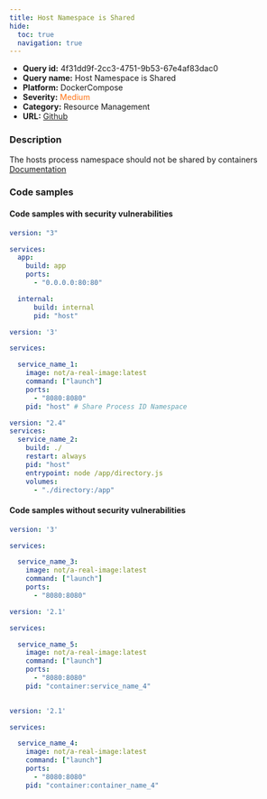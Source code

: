 ```yaml
---
title: Host Namespace is Shared
hide:
  toc: true
  navigation: true
---
```


<style>
  .highlight .hll {
    background-color: #ff171742;
  }
  .md-content {
    max-width: 1100px;
    margin: 0 auto;
  }
</style>

-   **Query id:** 4f31dd9f-2cc3-4751-9b53-67e4af83dac0
-   **Query name:** Host Namespace is Shared
-   **Platform:** DockerCompose
-   **Severity:** <span style="color:#ff7213">Medium</span>
-   **Category:** Resource Management
-   **URL:** [Github](https://github.com/Checkmarx/kics/tree/master/assets/queries/dockerCompose/host_namespace_is_shared)

### Description
The hosts process namespace should not be shared by containers<br>
[Documentation](https://docs.docker.com/compose/compose-file/compose-file-v3/#pid)

### Code samples
#### Code samples with security vulnerabilities
```yaml title="Positive test num. 1 - yaml file" hl_lines="11"
version: "3"

services:
  app:
    build: app
    ports:
      - "0.0.0.0:80:80"

  internal:
      build: internal
      pid: "host"


```
```yaml title="Positive test num. 2 - yaml file" hl_lines="10"
version: '3'

services:

  service_name_1:
    image: not/a-real-image:latest
    command: ["launch"]
    ports:
      - "8080:8080"
    pid: "host" # Share Process ID Namespace

```
```yaml title="Positive test num. 3 - yaml file" hl_lines="6"
version: "2.4"
services:
  service_name_2:
    build: ./
    restart: always
    pid: "host"
    entrypoint: node /app/directory.js
    volumes:
      - "./directory:/app"

```


#### Code samples without security vulnerabilities
```yaml title="Negative test num. 1 - yaml file"
version: '3'

services:

  service_name_3:
    image: not/a-real-image:latest
    command: ["launch"]
    ports:
      - "8080:8080"

```
```yaml title="Negative test num. 2 - yaml file"
version: '2.1'

services:

  service_name_5:
    image: not/a-real-image:latest
    command: ["launch"]
    ports:
      - "8080:8080"
    pid: "container:service_name_4"
    

```
```yaml title="Negative test num. 3 - yaml file"
version: '2.1'

services:

  service_name_4:
    image: not/a-real-image:latest
    command: ["launch"]
    ports:
      - "8080:8080"
    pid: "container:container_name_4"

```
